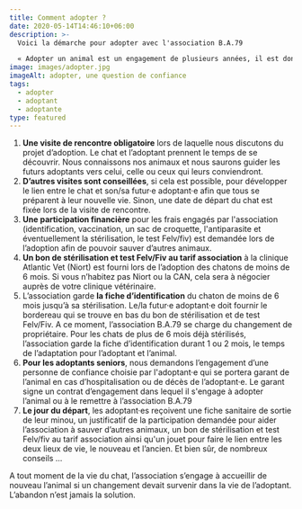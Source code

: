 ```yaml
---
title: Comment adopter ?
date: 2020-05-14T14:46:10+06:00
description: >-
  Voici la démarche pour adopter avec l'association B.A.79

  « Adopter un animal est un engagement de plusieurs années, il est donc nécessaire de prendre son temps avant de tenter l’aventure, elle n’en sera que plus belle. Un animal est un être sensible qui a des besoins (nourriture de qualité, câlins et soins vétérinaires …). L’adoptant est responsable de son bien-être. »  
image: images/adopter.jpg
imageAlt: adopter, une question de confiance
tags:
  - adopter
  - adoptant
  - adoptante
type: featured
---
```

1. **Une visite de rencontre obligatoire** lors de laquelle nous discutons du projet d’adoption. Le chat et l’adoptant prennent le temps de se découvrir. Nous connaissons nos animaux et nous saurons guider les futurs adoptants vers celui, celle ou ceux qui leurs conviendront.
2. **D’autres visites sont conseillées**, si cela est possible, pour développer le lien entre le chat et son/sa futur·e adoptant·e afin que tous se préparent à leur nouvelle vie. Sinon, une date de départ du chat est fixée lors de la visite de rencontre.
3. **Une participation financière** pour les frais engagés par l'association (identification, vaccination, un sac de croquette, l'antiparasite et éventuellement la stérilisation, le test Felv/fiv) est demandée lors de l’adoption afin de pouvoir sauver d’autres animaux.
4. **Un bon de stérilisation et test Felv/Fiv au tarif association** à la clinique Atlantic Vet (Niort) est fourni lors de l’adoption des chatons de moins de 6 mois. Si vous n’habitez pas Niort ou la CAN, cela sera à négocier auprès de votre clinique vétérinaire.
5. L’association garde **la fiche d’identification** du chaton de moins de 6 mois jusqu’à sa stérilisation. Le/la futur·e adoptant·e doit fournir le bordereau qui se trouve en bas du bon de stérilisation et de test Felv/Fiv. A ce moment, l’association B.A.79 se charge du changement de propriétaire. Pour les chats de plus de 6 mois déjà stérilisés, l’association garde la fiche d’identification durant 1 ou 2 mois, le temps de l’adaptation pour l’adoptant et l’animal.
6. **Pour les adoptants seniors**, nous demandons l’engagement d’une personne de confiance choisie par l'adoptant·e qui se portera garant de l’animal en cas d’hospitalisation ou de décès de l’adoptant·e. Le garant signe un contrat d’engagement dans lequel il s'engage à adopter l’animal ou à le remettre à l’association B.A.79
7. **Le jour du départ**, les adoptant·es reçoivent une fiche sanitaire de sortie de leur minou, un justificatif de la participation demandée pour aider l’association à sauver d’autres animaux, un bon de stérilisation et test Felv/fiv au tarif association ainsi qu'un jouet pour faire le lien entre les deux lieux de vie, le nouveau et l’ancien. Et bien sûr, de nombreux conseils …

A tout moment de la vie du chat, l’association s’engage à accueillir de nouveau l’animal si un changement devait survenir dans la vie de l’adoptant. L’abandon n’est jamais la solution.